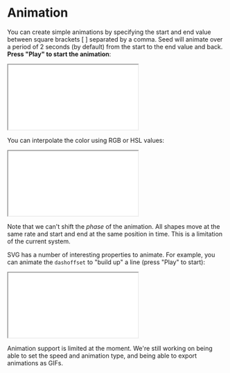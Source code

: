 # Animation

You can create simple animations by specifying the start and end value between square brackets [ ] separated by a comma. Seed will animate over a period of 2 seconds (by default) from the start to the end value and back. **Press "Play" to start the animation**:

<iframe src="/embed/-L4uoAl3sL0FkiNMkASG"></iframe>


You can interpolate the color using RGB or HSL values:

<iframe src="/embed/-L4uoOkuQQXRQXRqFPhz"></iframe>

Note that we can't shift the *phase* of the animation. All shapes move at the same rate and start and end at the same position in time. This is a limitation of the current system.

SVG has a number of interesting properties to animate. For example, you can animate the `dashoffset` to "build up" a line (press "Play" to start):

<iframe src="/embed/-L4uobpR1wxzBc-9F61E"></iframe>

Animation support is limited at the moment. We're still working on being able to set the speed and animation type, and being able to export animations as GIFs.
